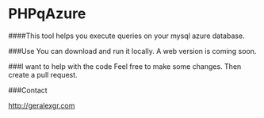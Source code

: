 # PHPqAzure

####This tool helps you execute queries on your mysql azure database.

###Use
You can download and run it locally. A web version is coming soon. 


###I want to help with the code
Feel free to make some changes. Then create a pull request.

###Contact

http://geralexgr.com
